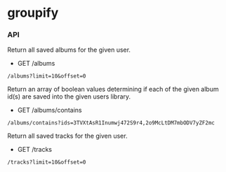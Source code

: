 # groupify

### API

Return all saved albums for the given user.
* GET   /albums
```
/albums?limit=10&offset=0
```

Return an array of boolean values determining if each of the given album id(s) are saved into the given users library. 
* GET   /albums/contains
```
/albums/contains?ids=3TVXtAsR1Inumwj472S9r4,2o9McLtDM7mbODV7yZF2mc
```

Return all saved tracks for the given user.
* GET   /tracks
```
/tracks?limit=10&offset=0
```